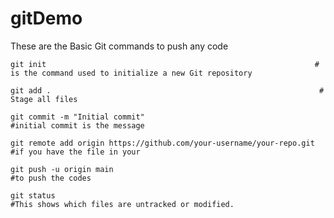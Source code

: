 # gitDemo

These are the Basic Git commands to push any code


```
git init                                                            # is the command used to initialize a new Git repository
```

```
git add .                                                            # Stage all files
```

```
git commit -m "Initial commit"                                       #initial commit is the message 
```

```
git remote add origin https://github.com/your-username/your-repo.git  #if you have the file in your
```

```
git push -u origin main                                               #to push the codes
```

```
git status                                                           #This shows which files are untracked or modified.

```
